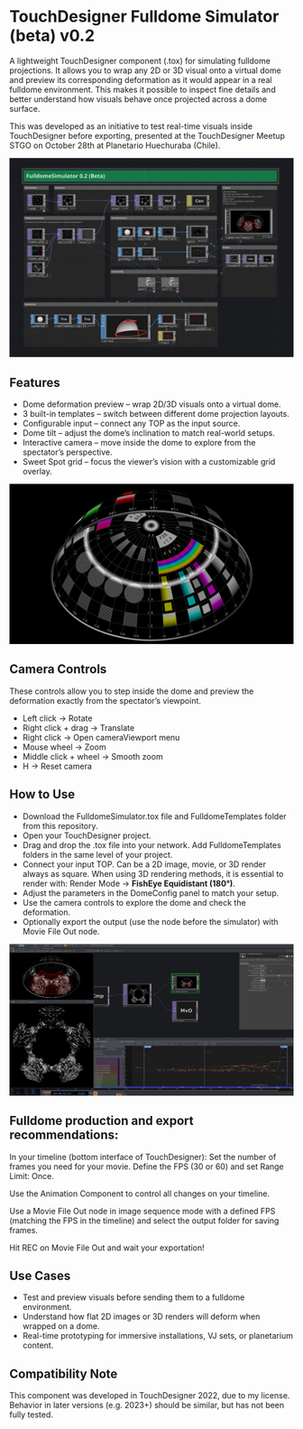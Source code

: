 # TouchDesigner Fulldome Simulator (beta) v0.2
A lightweight TouchDesigner component (.tox) for simulating fulldome projections. It allows you to wrap any 2D or 3D visual onto a virtual dome and preview its corresponding deformation as it would appear in a real fulldome environment. This makes it possible to inspect fine details and better understand how visuals behave once projected across a dome surface.

This was developed as an initiative to test real-time visuals inside TouchDesigner before exporting, presented at the TouchDesigner Meetup STGO on October 28th at Planetario Huechuraba (Chile).

![FulldomeSimulator](Screenshots/1.png)


## Features

- Dome deformation preview – wrap 2D/3D visuals onto a virtual dome.
- 3 built-in templates – switch between different dome projection layouts.
- Configurable input – connect any TOP as the input source.
- Dome tilt – adjust the dome’s inclination to match real-world setups.
- Interactive camera – move inside the dome to explore from the spectator’s perspective.
- Sweet Spot grid – focus the viewer’s vision with a customizable grid overlay.


![FulldomeSimulator](Screenshots/3.png)


## Camera Controls

These controls allow you to step inside the dome and preview the deformation exactly from the spectator’s viewpoint.

- Left click → Rotate
- Right click + drag → Translate
- Right click → Open cameraViewport menu
- Mouse wheel → Zoom
- Middle click + wheel → Smooth zoom
- H → Reset camera

## How to Use

- Download the FulldomeSimulator.tox file and FulldomeTemplates folder from this repository.
- Open your TouchDesigner project.
- Drag and drop the .tox file into your network. Add FulldomeTemplates folders in the same level of your project.
- Connect your input TOP. Can be a 2D image, movie, or 3D render always as square. When using 3D rendering methods, it is essential to render with: Render Mode → **FishEye Equidistant (180°)**.
- Adjust the parameters in the DomeConfig panel to match your setup.
- Use the camera controls to explore the dome and check the deformation.
- Optionally export the output (use the node before the simulator) with Movie File Out node.

![FulldomeSimulator](Screenshots/2.png)

## Fulldome production and export recommendations:

In your timeline (bottom interface of TouchDesigner): Set the number of frames you need for your movie. Define the FPS (30 or 60) and set Range Limit: Once.

Use the Animation Component to control all changes on your timeline.

Use a Movie File Out node in image sequence mode with a defined FPS (matching the FPS in the timeline) and select the output folder for saving frames.

Hit REC on Movie File Out and wait your exportation!

## Use Cases

- Test and preview visuals before sending them to a fulldome environment.
- Understand how flat 2D images or 3D renders will deform when wrapped on a dome.
- Real-time prototyping for immersive installations, VJ sets, or planetarium content.

## Compatibility Note

This component was developed in TouchDesigner 2022, due to my license.
Behavior in later versions (e.g. 2023+) should be similar, but has not been fully tested.